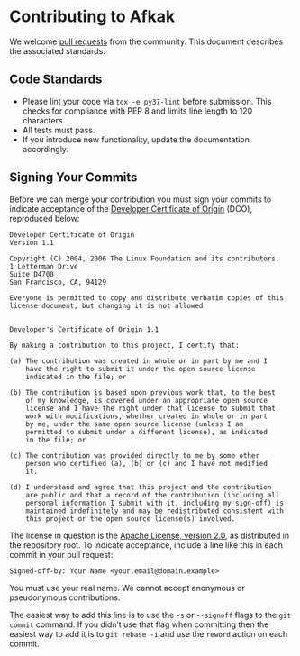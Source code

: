 # Contributing to Afkak

We welcome [pull requests](https://help.github.com/articles/about-pull-requests/) from the community.
This document describes the associated standards.

## Code Standards

* Please lint your code via `tox -e py37-lint` before submission.
  This checks for compliance with PEP 8 and limits line length to 120 characters.
* All tests must pass.
* If you introduce new functionality, update the documentation accordingly.

## Signing Your Commits

Before we can merge your contribution you must sign your commits to indicate acceptance of the [Developer Certificate of Origin](http://developercertificate.org/) (DCO), reproduced below:

    Developer Certificate of Origin
    Version 1.1

    Copyright (C) 2004, 2006 The Linux Foundation and its contributors.
    1 Letterman Drive
    Suite D4700
    San Francisco, CA, 94129

    Everyone is permitted to copy and distribute verbatim copies of this
    license document, but changing it is not allowed.


    Developer's Certificate of Origin 1.1

    By making a contribution to this project, I certify that:

    (a) The contribution was created in whole or in part by me and I
        have the right to submit it under the open source license
        indicated in the file; or

    (b) The contribution is based upon previous work that, to the best
        of my knowledge, is covered under an appropriate open source
        license and I have the right under that license to submit that
        work with modifications, whether created in whole or in part
        by me, under the same open source license (unless I am
        permitted to submit under a different license), as indicated
        in the file; or

    (c) The contribution was provided directly to me by some other
        person who certified (a), (b) or (c) and I have not modified
        it.

    (d) I understand and agree that this project and the contribution
        are public and that a record of the contribution (including all
        personal information I submit with it, including my sign-off) is
        maintained indefinitely and may be redistributed consistent with
        this project or the open source license(s) involved.

The license in question is the [Apache License, version 2.0](./LICENSE), as distributed in the repository root.
To indicate acceptance, include a line like this in each commit in your pull request:

    Signed-off-by: Your Name <your.email@domain.example>

You must use your real name.
We cannot accept anonymous or pseudonymous contributions.

The easiest way to add this line is to use the `-s` or `--signoff` flags to the `git commit` command.
If you didn’t use that flag when committing then the easiest way to add it is to `git rebase -i` and use the `reword` action on each commit.
